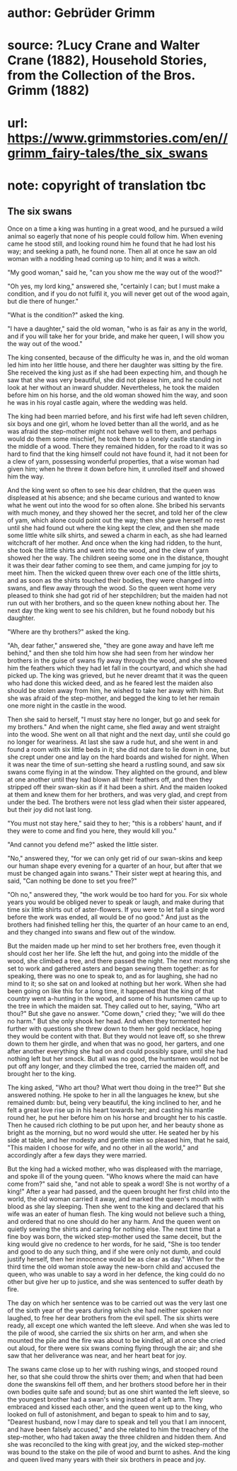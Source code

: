 # author: Gebrüder Grimm
# source: ?Lucy Crane and Walter Crane (1882), Household Stories, from the Collection of the Bros. Grimm (1882)
# url: https://www.grimmstories.com/en//grimm_fairy-tales/the_six_swans
# note: copyright of translation tbc

## The six swans 

Once on a time a king was hunting in a great wood, and he pursued a wild
animal so eagerly that none of his people could follow him. When evening
came he stood still, and looking round him he found that he had lost his
way; and seeking a path, he found none. Then all at once he saw an old
woman with a nodding head coming up to him; and it was a witch.

"My good woman," said he, "can you show me the way out of the wood?"

"Oh yes, my lord king," answered she, "certainly I can; but I must
make a condition, and if you do not fulfil it, you will never get out of
the wood again, but die there of hunger."

"What is the condition?" asked the king.

"I have a daughter," said the old woman, "who is as fair as any in
the world, and if you will take her for your bride, and make her queen,
I will show you the way out of the wood."

The king consented, because of the difficulty he was in, and the old
woman led him into her little house, and there her daughter was sitting
by the fire. She received the king just as if she had been expecting
him, and though he saw that she was very beautiful, she did not please
him, and he could not look at her without an inward shudder.
Nevertheless, he took the maiden before him on his horse, and the old
woman showed him the way, and soon he was in his royal castle again,
where the wedding was held.

The king had been married before, and his first wife had left seven
children, six boys and one girl, whom he loved better than all the
world, and as he was afraid the step-mother might not behave well to
them, and perhaps would do them some mischief, he took them to a lonely
castle standing in the middle of a wood. There they remained hidden, for
the road to it was so hard to find that the king himself could not have
found it, had it not been for a clew of yarn, possessing wonderful
properties, that a wise woman had given him; when he threw it down
before him, it unrolled itself and showed him the way.

And the king went so often to see his dear children, that the queen was
displeased at his absence; and she became curious and wanted to know
what he went out into the wood for so often alone. She bribed his
servants with much money, and they showed her the secret, and told her
of the clew of yam, which alone could point out the way; then she gave
herself no rest until she had found out where the king kept the clew,
and then she made some little white silk shirts, and sewed a charm in
each, as she had learned witchcraft of her mother. And once when the
king had ridden, to the hunt, she took the little shirts and went into
the wood, and the clew of yarn showed her the way. The children seeing
some one in the distance, thought it was their dear father coming to see
them, and came jumping for joy to meet him. Then the wicked queen threw
over each one of the little shirts, and as soon as the shirts touched
their bodies, they were changed into swans, and flew away through the
wood. So the queen went home very pleased to think she had got rid of
her stepchildren; but the maiden had not run out with her brothers, and
so the queen knew nothing about her. The next day the king went to see
his children, but he found nobody but his daughter.

"Where are thy brothers?" asked the king.

"Ah, dear father," answered she, "they are gone away and have left me
behind," and then she told him how she had seen from her window her
brothers in the guise of swans fly away through the wood, and she showed
him the feathers which they had let fall in the courtyard, and which she
had picked up. The king was grieved, but he never dreamt that it was the
queen who had done this wicked deed, and as he feared lest the maiden
also should be stolen away from him, he wished to take her away with
him. But she was afraid of the step-mother, and begged the king to let
her remain one more night in the castle in the wood.

Then she said to herself, "I must stay here no longer, but go and seek
for my brothers." And when the night came, she fled away and went
straight into the wood. She went on all that night and the next day,
until she could go no longer for weariness. At last she saw a rude hut,
and she went in and found a room with six little beds in it; she did not
dare to lie down in one, but she crept under one and lay on the hard
boards and wished for night. When it was near the time of sun-setting
she heard a rustling sound, and saw six swans come flying in at the
window. They alighted on the ground, and blew at one another until they
had blown all their feathers off, and then they stripped off their
swan-skin as if it had been a shirt. And the maiden looked at them and
knew them for her brothers, and was very glad, and crept from under the
bed. The brothers were not less glad when their sister appeared, but
their joy did not last long.

"You must not stay here," said they to her; "this is a robbers'
haunt, and if they were to come and find you here, they would kill
you."

"And cannot you defend me?" asked the little sister.

"No," answered they, "for we can only get rid of our swan-skins and
keep our human shape every evening for a quarter of an hour, but after
that we must be changed again into swans." Their sister wept at hearing
this, and said, "Can nothing be done to set you free?"

"Oh no," answered they, "the work would be too hard for you. For six
whole years you would be obliged never to speak or laugh, and make
during that time six little shirts out of aster-flowers. If you were to
let fall a single word before the work was ended, all would be of no
good." And just as the brothers had finished telling her this, the
quarter of an hour came to an end, and they changed into swans and flew
out of the window.

But the maiden made up her mind to set her brothers free, even though it
should cost her her life. She left the hut, and going into the middle of
the wood, she climbed a tree, and there passed the night. The next
morning she set to work and gathered asters and began sewing them
together: as for speaking, there was no one to speak to, and as for
laughing, she had no mind to it; so she sat on and looked at nothing but
her work. When she had been going on like this for a long time, it
happened that the king of that country went a-hunting in the wood, and
some of his huntsmen came up to the tree in which the maiden sat. They
called out to her, saying, "Who art thou?" But she gave no answer.
"Come down," cried they; "we will do thee no harm." But she only
shook her head. And when they tormented her further with questions she
threw down to them her gold necklace, hoping they would be content with
that. But they would not leave off, so she threw down to them her
girdle, and when that was no good, her garters, and one after another
everything she had on and could possibly spare, until she had nothing
left but her smock. But all was no good, the huntsmen would not be put
off any longer, and they climbed the tree, carried the maiden off, and
brought her to the king.

The king asked, "Who art thou? What wert thou doing in the tree?" But
she answered nothing. He spoke to her in all the languages he knew, but
she remained dumb: but, being very beautiful, the king inclined to her,
and he felt a great love rise up in his heart towards her; and casting
his mantle round her, he put her before him on his horse and brought her
to his castle. Then he caused rich clothing to be put upon her, and her
beauty shone as bright as the morning, but no word would she utter. He
seated her by his side at table, and her modesty and gentle mien so
pleased him, that he said, "This maiden I choose for wife, and no other
in all the world," and accordingly after a few days they were married.

But the king had a wicked mother, who was displeased with the marriage,
and spoke ill of the young queen. "Who knows where the maid can have
come from?" said she, "and not able to speak a word! She is not worthy
of a king!" After a year had passed, and the queen brought her first
child into the world, the old woman carried it away, and marked the
queen's mouth with blood as she lay sleeping. Then she went to the king
and declared that his wife was an eater of human flesh. The king would
not believe such a thing, and ordered that no one should do her any
harm. And the queen went on quietly sewing the shirts and caring for
nothing else. The next time that a fine boy was born, the wicked
step-mother used the same deceit, but the king would give no credence to
her words, for he said, "She is too tender and good to do any such
thing, and if she were only not dumb, and could justify herself, then
her innocence would be as clear as day." When for the third time the
old woman stole away the new-born child and accused the queen, who was
unable to say a word in her defence, the king could do no other but give
her up to justice, and she was sentenced to suffer death by fire.

The day on which her sentence was to be carried out was the very last
one of the sixth year of the years during which she had neither spoken
nor laughed, to free her dear brothers from the evil spell. The six
shirts were ready, all except one which wanted the left sleeve. And when
she was led to the pile of wood, she carried the six shirts on her arm,
and when she mounted the pile and the fire was about to be kindled, all
at once she cried out aloud, for there were six swans coming flying
through the air; and she saw that her deliverance was near, and her
heart beat for joy.

The swans came close up to her with rushing wings, and stooped round
her, so that she could throw the shirts over them; and when that had
been done the swanskins fell off them, and her brothers stood before her
in their own bodies quite safe and sound; but as one shirt wanted the
left sleeve, so the youngest brother had a swan's wing instead of a
left arm. They embraced and kissed each other, and the queen went up to
the king, who looked on full of astonishment, and began to speak to him
and to say, "Dearest husband, now I may dare to speak and tell you that
I am innocent, and have been falsely accused," and she related to him
the treachery of the step-mother, who had taken away the three children
and hidden them. And she was reconciled to the king with great joy, and
the wicked step-mother was bound to the stake on the pile of wood and
burnt to ashes. And the king and queen lived many years with their six
brothers in peace and joy.
